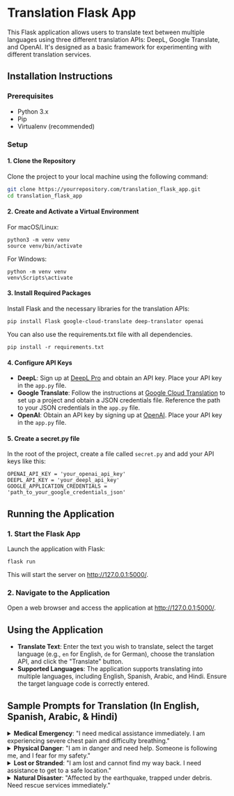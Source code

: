 # Translation Flask App

This Flask application allows users to translate text between multiple languages using three different translation APIs: DeepL, Google Translate, and OpenAI. It's designed as a basic framework for experimenting with different translation services.

## Installation Instructions

### Prerequisites

- Python 3.x
- Pip
- Virtualenv (recommended)

### Setup

#### 1. Clone the Repository

Clone the project to your local machine using the following command:

```bash
git clone https://yourrepository.com/translation_flask_app.git
cd translation_flask_app
```

#### 2. Create and Activate a Virtual Environment

For macOS/Linux:

```
python3 -m venv venv
source venv/bin/activate
```

For Windows:

```
python -m venv venv
venv\Scripts\activate
```

#### 3. Install Required Packages

Install Flask and the necessary libraries for the translation APIs:

```
pip install Flask google-cloud-translate deep-translator openai
```

You can also use the requirements.txt file with all dependencies.

```
pip install -r requirements.txt
```

#### 4. Configure API Keys

- **DeepL**: Sign up at [DeepL Pro](https://www.deepl.com/pro#developer) and obtain an API key. Place your API key in the `app.py` file.
- **Google Translate**: Follow the instructions at [Google Cloud Translation](https://cloud.google.com/translate/docs/setup) to set up a project and obtain a JSON credentials file. Reference the path to your JSON credentials in the `app.py` file.
- **OpenAI**: Obtain an API key by signing up at [OpenAI](https://openai.com/). Place your API key in the `app.py` file.

#### 5. Create a secret.py file

In the root of the project, create a file called `secret.py` and add your API keys like this:

```
OPENAI_API_KEY = 'your_openai_api_key'
DEEPL_API_KEY = 'your_deepl_api_key'
GOOGLE_APPLICATION_CREDENTIALS = 'path_to_your_google_credentials_json'
```

## Running the Application

### 1. Start the Flask App

Launch the application with Flask:

```
flask run
```

This will start the server on http://127.0.0.1:5000/.

### 2. Navigate to the Application

Open a web browser and access the application at http://127.0.0.1:5000/.

## Using the Application

- **Translate Text**: Enter the text you wish to translate, select the target language (e.g., `en` for English, `de` for German), choose the translation API, and click the "Translate" button.
- **Supported Languages**: The application supports translating into multiple languages, including English, Spanish, Arabic, and Hindi. Ensure the target language code is correctly entered.

## Sample Prompts for Translation (In English, Spanish, Arabic, & Hindi)

<details>
<summary><b>Medical Emergency</b>: "I need medical assistance immediately. I am experiencing severe chest pain and difficulty breathing."</summary>

- **Arabic**: "أحتاج إلى مساعدة طبية فورية. أعاني من ألم شديد في الصدر وصعوبة في التنفس."
- **Spanish**: "Necesito asistencia médica inmediatamente. Estoy experimentando un dolor severo en el pecho y dificultad para respirar."
- **Hindi**: "मुझे तुरंत चिकित्सा सहायता की आवश्यकता है। मैं गंभीर सीने में दर्द और सांस लेने में कठिनाई का अनुभव कर रहा हूँ।"

</details>

<details>
<summary><b>Physical Danger</b>: "I am in danger and need help. Someone is following me, and I fear for my safety."</summary>

- **Arabic**: "أنا في خطر وأحتاج إلى المساعدة. هناك شخص يتبعني وأنا خائف على سلامتي."
- **Spanish**: "Estoy en peligro y necesito ayuda. Alguien me está siguiendo y temo por mi seguridad."
- **Hindi**: "मैं खतरे में हूं और मुझे मदद की जरूरत है। कोई मुझे फॉलो कर रहा है और मुझे अपनी सुरक्षा का डर है।"

</details>

<details>
<summary><b>Lost or Stranded</b>: "I am lost and cannot find my way back. I need assistance to get to a safe location."</summary>

- **Arabic**: "أنا ضائع ولا أستطيع العثور على طريق العودة. أحتاج إلى مساعدة للوصول إلى مكان آمن."
- **Spanish**: "Estoy perdido y no puedo encontrar el camino de vuelta. Necesito ayuda para llegar a un lugar seguro."
- **Hindi**: "मैं खो गया हूं और वापस जाने का रास्ता नहीं पा रहा हूँ। मुझे किसी सुरक्षित स्थान पर जाने के लिए सहायता की आवश्यकता है।"

</details>

<details>
<summary><b>Natural Disaster</b>: "Affected by the earthquake, trapped under debris. Need rescue services immediately."</summary>

- **Arabic**: "تأثرت بالزلزال، محاصر تحت الأنقاض. بحاجة إلى خدمات الإنقاذ فوراً."
- **Spanish**: "Afectado por el terremoto, atrapado bajo los escombros. Necesito servicios de rescate de inmediato."
- **Hindi**: "भूकंप से प्रभावित, मलबे के नीचे फंसा हुआ। मुझे तुरंत बचाव सेव &#8203;``【oaicite:0】``&#8203;

Please replace the placeholder paths and API keys in the `app.py` file with your actual credentials before running the application.
